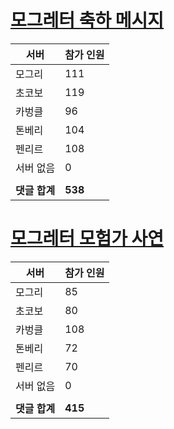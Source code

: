 # [모그레터 축하 메시지](./Event250701_v7_2_10th_moogleletter0.md)

|서버|참가 인원|
|-|-|
|모그리|111|
|초코보|119|
|카벙클|96|
|톤베리|104|
|펜리르|108|
|서버 없음|0|
|||
|**댓글 합계**|**538**|


# [모그레터 모험가 사연](./Event250701_v7_2_10th_moogleletter1.md)

|서버|참가 인원|
|-|-|
|모그리|85|
|초코보|80|
|카벙클|108|
|톤베리|72|
|펜리르|70|
|서버 없음|0|
|||
|**댓글 합계**|**415**|



